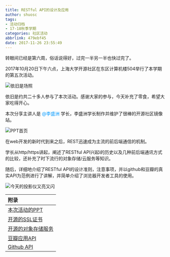 ```yaml
---
title: RESTful API的设计及应用
author: shuosc
tags:
- 活动归档
- 17-18秋季学期
categories: 社区活动
abbrlink: 479ebf45
date: 2017-11-26 23:55:49
---
```

转眼间已经是第六周，俗话说得好，过完一半另一半也快过完了。

2017年10月20日下午六点，上海大学开源社区在东区计算机楼504举行了本学期的第五次活动。

![依旧是场照](/img/17秋/5.1.jpg)

依旧是约共二十多人参与了本次活动。感谢大家的参与，今天补充了零食，希望大家吃得开心。

本次分享主讲人是 <font color=#0099ff> @李盛洲 </font> 学长，李盛洲学长制作并维护了很棒的开源社区镜像站。

![PPT首页](/img/17秋/5.2.jpg)

<!--more-->

在web开发的新时代到来之后，REST迅速成为主流的前后端通信的机制。

学长从http/https讲起，阐述了RESTful API兴起i的历史以及几种前后端通讯方式的比较，还补充了时下流行的对象存储/云服务等知识。

随后，详细地介绍了RESTful API的设计准则，注意事项，并以github和豆瓣的真实API为范例进行了讲解，并简单介绍了浏览器开发者工具的使用。

![今天的投影仪又亮又闪](/img/17秋/5.3.jpg)

| 附录                                       |
| :--------------------------------------- |
| [本次活动的PPT](https://github.com/shuopensourcecommunity/meta-OSC/raw/master/activities/2017/autumn/week6/RESTful%20API.pptx) |
| [开源的SSL证书](https://letsencrypt.org)      |
| [开源的对象存储服务](https://minio.io)            |
| [豆瓣应用API](https://developers.douban.com/wiki/?title=guide) |
| [Github API](https://developer.github.com/v3) |